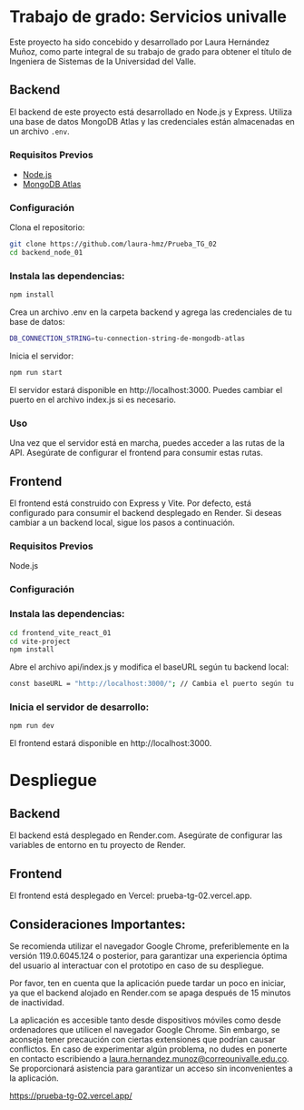 # Trabajo de grado: Servicios univalle

Este proyecto ha sido concebido y desarrollado por Laura Hernández Muñoz, como parte integral de su trabajo de grado para obtener el título de Ingeniera de Sistemas de la Universidad del Valle.

## Backend

El backend de este proyecto está desarrollado en Node.js y Express. Utiliza una base de datos MongoDB Atlas y las credenciales están almacenadas en un archivo `.env`.

### Requisitos Previos
- [Node.js](https://nodejs.org/)
- [MongoDB Atlas](https://www.mongodb.com/cloud/atlas)

### Configuración

Clona el repositorio:

```bash
git clone https://github.com/laura-hmz/Prueba_TG_02
cd backend_node_01
```
### Instala las dependencias:
```bash
npm install
```
Crea un archivo .env en la carpeta backend y agrega las credenciales de tu base de datos:
```bash
DB_CONNECTION_STRING=tu-connection-string-de-mongodb-atlas
```
Inicia el servidor:
```bash
npm run start
```
El servidor estará disponible en http://localhost:3000. Puedes cambiar el puerto en el archivo index.js si es necesario.

### Uso
Una vez que el servidor está en marcha, puedes acceder a las rutas de la API. Asegúrate de configurar el frontend para consumir estas rutas.

## Frontend
El frontend está construido con Express y Vite. Por defecto, está configurado para consumir el backend desplegado en Render. Si deseas cambiar a un backend local, sigue los pasos a continuación.

### Requisitos Previos
Node.js
### Configuración
### Instala las dependencias:
```bash
cd frontend_vite_react_01
cd vite-project 
npm install
```
Abre el archivo api/index.js y modifica el baseURL según tu backend local:
```bash
const baseURL = "http://localhost:3000/"; // Cambia el puerto según tu configuración
```
### Inicia el servidor de desarrollo:
```bash
npm run dev
```
El frontend estará disponible en http://localhost:3000.

# Despliegue
## Backend
El backend está desplegado en Render.com. Asegúrate de configurar las variables de entorno en tu proyecto de Render.

## Frontend
El frontend está desplegado en Vercel: prueba-tg-02.vercel.app.

## Consideraciones Importantes:

Se recomienda utilizar el navegador Google Chrome, preferiblemente en la versión 119.0.6045.124 o posterior, para garantizar una experiencia óptima del usuario al interactuar con el prototipo en caso de su despliegue.

Por favor, ten en cuenta que la aplicación puede tardar un poco en iniciar, ya que el backend alojado en Render.com se apaga después de 15 minutos de inactividad.

La aplicación es accesible tanto desde dispositivos móviles como desde ordenadores que utilicen el navegador Google Chrome. Sin embargo, se aconseja tener precaución con ciertas extensiones que podrían causar conflictos. En caso de experimentar algún problema, no dudes en ponerte en contacto escribiendo a laura.hernandez.munoz@correounivalle.edu.co. Se proporcionará asistencia para garantizar un acceso sin inconvenientes a la aplicación.

https://prueba-tg-02.vercel.app/

